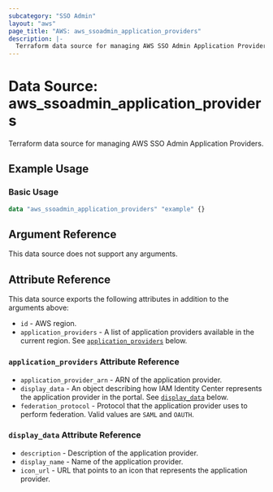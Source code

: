 ```yaml
---
subcategory: "SSO Admin"
layout: "aws"
page_title: "AWS: aws_ssoadmin_application_providers"
description: |-
  Terraform data source for managing AWS SSO Admin Application Providers.
---
```


# Data Source: aws_ssoadmin_application_providers

Terraform data source for managing AWS SSO Admin Application Providers.

## Example Usage

### Basic Usage

```terraform
data "aws_ssoadmin_application_providers" "example" {}
```

## Argument Reference

This data source does not support any arguments.

## Attribute Reference

This data source exports the following attributes in addition to the arguments above:

* `id` - AWS region.
* `application_providers` - A list of application providers available in the current region. See [`application_providers`](#application_providers-attribute-reference) below.

### `application_providers` Attribute Reference

* `application_provider_arn` - ARN of the application provider.
* `display_data` - An object describing how IAM Identity Center represents the application provider in the portal. See [`display_data`](#display_data-attribute-reference) below.
* `federation_protocol` - Protocol that the application provider uses to perform federation. Valid values are `SAML` and `OAUTH`.

### `display_data` Attribute Reference

* `description` - Description of the application provider.
* `display_name` - Name of the application provider.
* `icon_url` - URL that points to an icon that represents the application provider.
